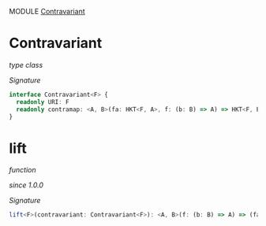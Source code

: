 MODULE [Contravariant](https://github.com/gcanti/fp-ts/blob/master/src/Contravariant.ts)

# Contravariant

_type class_

_Signature_

```ts
interface Contravariant<F> {
  readonly URI: F
  readonly contramap: <A, B>(fa: HKT<F, A>, f: (b: B) => A) => HKT<F, B>
}
```

# lift

_function_

_since 1.0.0_

_Signature_

```ts
lift<F>(contravariant: Contravariant<F>): <A, B>(f: (b: B) => A) => (fa: HKT<F, A>) => HKT<F, B>
```
